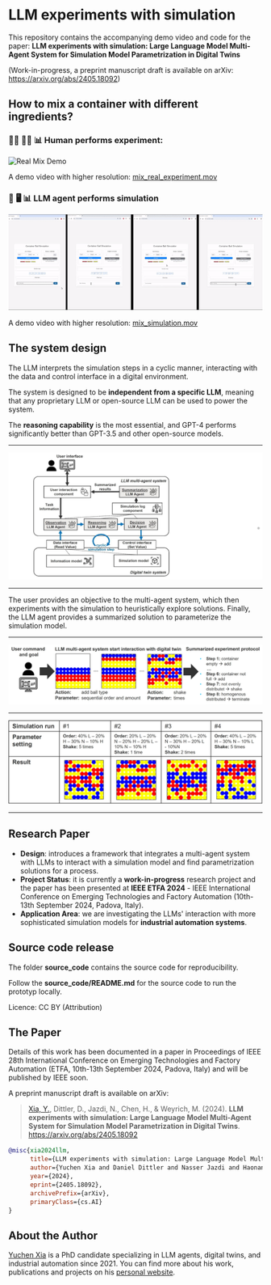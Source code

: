 # LLM experiments with simulation
This repository contains the accompanying demo video and code for the paper: **LLM experiments with simulation: Large Language Model Multi-Agent System for Simulation Model Parametrization in Digital Twins**

(Work-in-progress, a preprint manuscript draft is available on arXiv: https://arxiv.org/abs/2405.18092)


## How to mix a container with different ingredients?

### :woman_scientist: :man_scientist: :bar_chart:  Human performs experiment:

![Real Mix Demo](demos/mix_real.gif)

A demo video with higher resolution: [mix_real_experiment.mov](mix_real_experiment.mov)

### :robot: :desktop_computer: :bar_chart: LLM agent performs simulation

![Simulation Mix Demo](demos/mix_simulation.gif)

A demo video with higher resolution: [mix_simulation.mov](mix_simulation.mov)

## The system design
The LLM interprets the simulation steps in a cyclic manner, interacting with the data and control interface in a digital environment.

The system is designed to be **independent from a specific LLM**, meaning that any proprietary LLM or open-source LLM can be used to power the system. 

The **reasoning capability** is the most essential, and GPT-4 performs significantly better than GPT-3.5 and other open-source models.

---
![system_design_1](demos/system_design_1.jpg)

---
The user provides an objective to the multi-agent system, which then experiments with the simulation to heuristically explore solutions. Finally, the LLM agent provides a summarized solution to parameterize the simulation model.

---
![system_design_2](demos/system_design_2.jpg)

---
![system_design_3](demos/system_design_3.jpg)

---
## Research Paper 
- **Design**: introduces a framework that integrates a multi-agent system with LLMs to interact with a simulation model and find parametrization solutions for a process.
- **Project Status**: it is currently a **work-in-progress** research project and the paper has been presented at **IEEE ETFA 2024** - IEEE International Conference on Emerging Technologies and Factory Automation (10th-13th September 2024, Padova, Italy).
- **Application Area**: we are investigating the LLMs' interaction with more sophisticated simulation models for **industrial automation systems**.

## Source code release
The folder **source_code** contains the source code for reproducibility. 

Follow the **source_code/README.md** for the source code to run the prototyp locally.

Licence: CC BY (Attribution)

## The Paper
Details of this work has been documented in a paper in Proceedings of IEEE 28th International Conference on Emerging Technologies and Factory Automation (ETFA, 10th-13th September 2024, Padova, Italy) and will be published by IEEE soon.

A preprint manuscript draft is available on arXiv:
>[Xia, Y.](https://yuchenxia.github.io/), Dittler, D., Jazdi, N., Chen, H., & Weyrich, M. (2024). **LLM experiments with simulation: Large Language Model Multi-Agent System for Simulation Model Parametrization in Digital Twins**. https://arxiv.org/abs/2405.18092

```bibtex
@misc{xia2024llm,
      title={LLM experiments with simulation: Large Language Model Multi-Agent System for Simulation Model Parametrization in Digital Twins}, 
      author={Yuchen Xia and Daniel Dittler and Nasser Jazdi and Haonan Chen and Michael Weyrich},
      year={2024},
      eprint={2405.18092},
      archivePrefix={arXiv},
      primaryClass={cs.AI}
}
```
## About the Author
<a href="https://yuchenxia.github.io/" target="_blank">Yuchen Xia</a> is a PhD candidate specializing in LLM agents, digital twins, and industrial automation since 2021. You can find more about his work, publications and projects on his <a href="https://yuchenxia.github.io/" target="_blank">personal website</a>.
